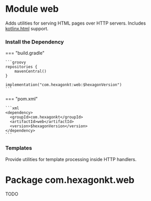 
# Module web
Adds utilities for serving HTML pages over HTTP servers. Includes [kotlinx.html] support.

[kotlinx.html]: https://github.com/Kotlin/kotlinx.html

### Install the Dependency

=== "build.gradle"

    ```groovy
    repositories {
        mavenCentral()
    }

    implementation("com.hexagonkt:web:$hexagonVersion")
    ```

=== "pom.xml"

    ```xml
    <dependency>
      <groupId>com.hexagonkt</groupId>
      <artifactId>web</artifactId>
      <version>$hexagonVersion</version>
    </dependency>
    ```

### Templates
Provide utilities for template processing inside HTTP handlers.

# Package com.hexagonkt.web
TODO
